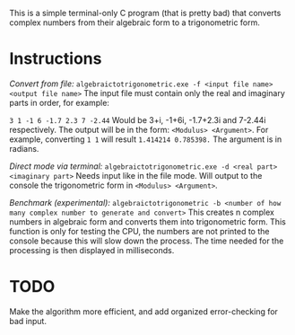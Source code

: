 This is a simple terminal-only C program (that is pretty bad) that converts complex numbers from their algebraic form to a trigonometric form.

# Instructions

*Convert from file:* `algebraictotrigonometric.exe -f <input file name> <output file name>`
The input file must contain only the real and imaginary parts in order, for example:

`3 1
-1 6
-1.7 2.3
7 -2.44`
Would be 3+i, -1+6i, -1.7+2.3i and 7-2.44i respectively. The output will be in the form: `<Modulus> <Argument>`. For example, converting `1 1` will result `1.414214 0.785398.` The argument is in radians.

*Direct mode via terminal:* `algebraictotrigonometric.exe -d <real part> <imaginary part>`
Needs input like in the file mode. Will output to the console the trigonometric form in `<Modulus> <Argument>`.

*Benchmark (experimental):* `algebraictotrigonometric -b <number of how many complex number to generate and convert>`
This creates n complex numbers in algebraic form and converts them into trigonometric form. This function is only for testing the CPU, the numbers are not printed to the console because this will slow down the process. The time needed for the processing is then displayed in milliseconds.

# TODO
Make the algorithm more efficient, and add organized error-checking for bad input.
